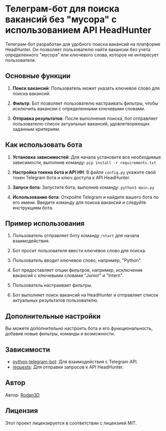
# Телеграм-бот для поиска вакансий без "мусора" с использованием API HeadHunter

Телеграм-бот разработан для удобного поиска вакансий на платформе HeadHunter. Он позволяет пользователю найти вакансии без учета определенного "мусора" или ключевого слова, которое не интересует пользователя.

## Основные функции

1. **Поиск вакансий**: Пользователь может указать ключевое слово для поиска вакансий.

2. **Фильтр**: Бот позволяет пользователю настраивать фильтры, чтобы исключить вакансии с определенными ключевыми словами.

3. **Отправка результатов**: После выполнения поиска, бот отправляет пользователю список актуальных вакансий, удовлетворяющих заданным критериям.

## Как использовать бота

1. **Установка зависимостей**: Для начала установите все необходимые зависимости, выполнив команду: `pip install -r requirements.txt`

2. **Настройка токена бота и API HH**: В файле `config.py` укажите свой токен Telegram бота и ключ доступа к API HeadHunter.

3. **Запуск бота**: 
 Запустите бота, выполнив команду: `python3 main.py`


4. **Использование бота**: Откройте Telegram и найдите вашего бота по его имени. Введите команду для поиска вакансий и следуйте инструкциям бота.

## Пример использования

1. Пользователь отправляет боту команду `/start` для начала взаимодействия.

2. Бот просит пользователя ввести ключевое слово для поиска.

3. Пользователь вводит ключевое слово, например, "Python".

4. Бот предоставляет опции фильтров, например, исключение вакансий с ключевыми словами "Junior" и "Intern".

5. Пользователь настраивает фильтры.

6. Бот выполняет поиск вакансий на HeadHunter и отправляет список актуальных результатов пользователю.

## Дополнительные настройки

Вы можете дополнительно настроить бота и его функциональность, добавив новые фильтры, команды и возможности.

## Зависимости

- [python-telegram-bot](https://github.com/python-telegram-bot/python-telegram-bot): Для взаимодействия с Telegram API.
- [requests](https://github.com/psf/requests): Для отправки запросов к API HeadHunter.

## Автор


Автор: [Rodan3D](https://t.me/Rodan3D)

## Лицензия

Этот проект лицензируется в соответствии с лицензией MIT.
